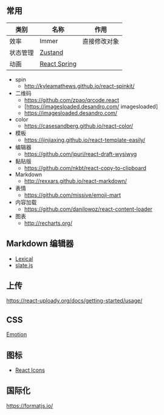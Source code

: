 ## 常用

| 类别   | 名称                                            | 作用     |
|------|-----------------------------------------------|--------|
| 效率   | Immer                                         | 直接修改对象 |
| 状态管理 | [Zustand](https://zustand-cn.js.org/)         |        |
| 动画   | [React Spring](https://www.react-spring.dev/) |        |

* spin
  * http://kyleamathews.github.io/react-spinkit/
* 二维码
  * https://github.com/zpao/qrcode.react
  * [https://imagesloaded.desandro.com/ imagesloaded]
  * https://imagesloaded.desandro.com/
* color
  * https://casesandberg.github.io/react-color/
* 模板
  * https://jinjiaxing.github.io/react-template-easily/
* 编辑器
  * https://github.com/jpuri/react-draft-wysiwyg
* 黏贴版
  * https://github.com/nkbt/react-copy-to-clipboard
* Markdown
  * http://rexxars.github.io/react-markdown/
* 表情
  * https://github.com/missive/emoji-mart
* 内容加载
  * https://github.com/danilowoz/react-content-loader
* 图表
  * http://recharts.org/

## Markdown 编辑器

- [Lexical](https://github.com/facebook/lexical "Lexical")
- [slate.js](https://github.com/ianstormtaylor/slate "slate.js")

## 上传

https://react-uploady.org/docs/getting-started/usage/

## CSS

[Emotion](https://emotion.sh/docs/introduction "Emotion")

## 图标

- [React Icons](https://react-icons.github.io/react-icons)

## 国际化

https://formatjs.io/
